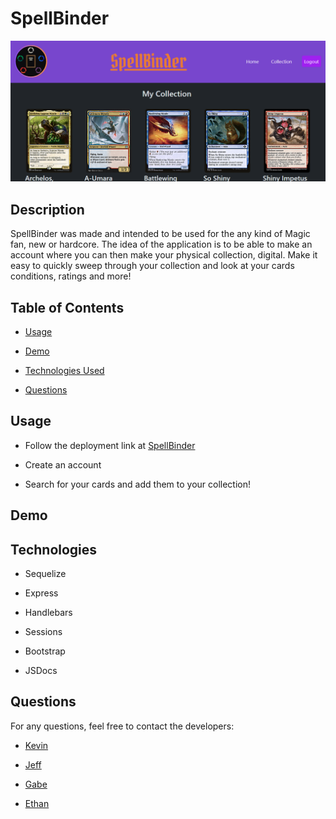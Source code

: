 # SpellBinder
![alt text](./public/images/readmepic.png)
## Description
  
 SpellBinder was made and intended to be used for the any kind of Magic fan, new or hardcore. The idea of the application is to be able to make an account where you can then make your physical collection, digital. Make it easy to quickly sweep through your collection and look at your cards conditions, ratings and more!

## Table of Contents 

- [Usage](#usage)

- [Demo](#demo)

- [Technologies Used](#technologies)

- [Questions](#questions)

  
  
## Usage
  
- Follow the deployment link at [SpellBinder](https://spellbindertcg-a6e0edcf3480.herokuapp.com/)

- Create an account

- Search for your cards and add them to your collection!

## Demo
  
## Technologies 
- Sequelize

-  Express

- Handlebars

- Sessions

- Bootstrap

- JSDocs

## Questions
  
For any questions, feel free to contact the developers: 
  
- [Kevin](https://github.com/kev-rod43)

- [Jeff](https://github.com/vader9911)

- [Gabe](https://github.com/ihateudvrk)

- [Ethan](https://github.com/76500833)
 
